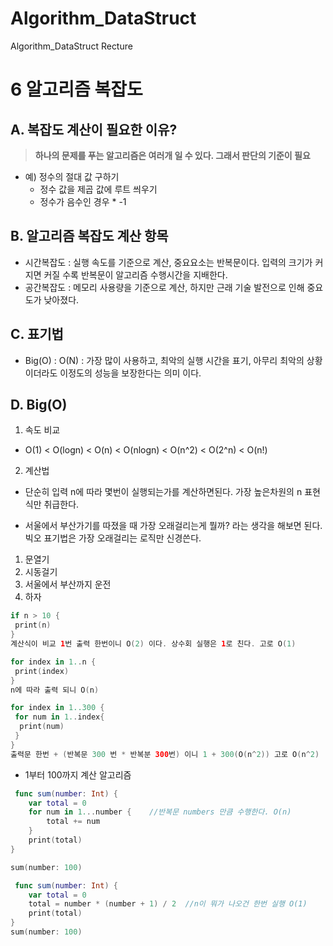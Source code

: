 # Algorithm_DataStruct
Algorithm_DataStruct Recture

6 알고리즘 복잡도
===========

## A. 복잡도 계산이 필요한 이유?
>**하나의 문제를 푸는 알고리즘은 여러개 일 수 있다. 그래서 판단의 기준이 필요**

* 예) 정수의 절대 값 구하기
  * 정수 값을 제곱 값에 루트 씌우기
  * 정수가 음수인 경우 * -1

## B. 알고리즘 복잡도 계산 항목
  * 시간복잡도 : 실행 속도를 기준으로 계산, 중요요소는 반복문이다. 입력의 크기가 커지면 커질 수록 반복문이 알고리즘 수행시간을 지배한다.
  * 공간복잡도 : 메모리 사용량을 기준으로 계산, 하지만 근래 기술 발전으로 인해 중요도가 낮아졌다.

## C. 표기법
  * Big(O) : O(N) : 가장 많이 사용하고, 최악의 실행 시간을 표기, 아무리 최악의 상황이더라도 이정도의 성능을 보장한다는 의미 이다.

## D. Big(O)

1. 속도 비교
 * O(1) < O(logn) < O(n) < O(nlogn) < O(n^2) < O(2^n) < O(n!)
 
2. 계산법
 * 단순히 입력 n에 따라 몇번이 실행되는가를 계산하면된다. 가장 높은차원의 n 표현식만 취급한다.
 
 * 서울에서 부산가기를 따졌을 때 가장 오래걸리는게 뭘까? 라는 생각을 해보면 된다. 빅오 표기법은 가장 오래걸리는 로직만 신경쓴다.
  1. 문열기
  2. 시동걸기
  3. 서울에서 부산까지 운전
  4. 하자

 ```swift
 if n > 10 {
  print(n)
 } 
 계산식이 비교 1번 출력 한번이니 O(2) 이다. 상수회 실행은 1로 친다. 고로 O(1)
 ```
 
 ```swift
 for index in 1..n {
  print(index)
 }
 n에 따라 출력 되니 O(n)
 ```
 
 ```swift
 for index in 1..300 {
  for num in 1..index{
   print(num)
  }
 }
 출력문 한번 + (반복문 300 번 * 반복분 300번) 이니 1 + 300(O(n^2)) 고로 O(n^2)
 ```
 
 * 1부터 100까지 계산 알고리즘
 
 ```swift
  func sum(number: Int) {
     var total = 0
     for num in 1...number {	//반복문 numbers 만큼 수행한다. O(n)
         total += num
     }
     print(total)
 }

 sum(number: 100)
 ```
 
 ```swift
  func sum(number: Int) {
     var total = 0
     total = number * (number + 1) / 2	//n이 뭐가 나오건 한번 실행 O(1)
     print(total)
 }
 sum(number: 100)
 ```
